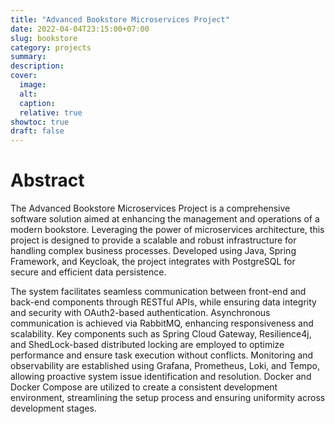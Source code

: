 ```yaml
---
title: "Advanced Bookstore Microservices Project"
date: 2022-04-04T23:15:00+07:00
slug: bookstore
category: projects
summary:
description:
cover:
  image:
  alt:
  caption:
  relative: true
showtoc: true
draft: false
---
```


# Abstract 

The Advanced Bookstore Microservices Project is a comprehensive software solution aimed at enhancing the management and operations of a modern bookstore. Leveraging the power of microservices architecture, this project is designed to provide a scalable and robust infrastructure for handling complex business processes. Developed using Java, Spring Framework, and Keycloak, the project integrates with PostgreSQL for secure and efficient data persistence.

The system facilitates seamless communication between front-end and back-end components through RESTful APIs, while ensuring data integrity and security with OAuth2-based authentication. Asynchronous communication is achieved via RabbitMQ, enhancing responsiveness and scalability. Key components such as Spring Cloud Gateway, Resilience4j, and ShedLock-based distributed locking are employed to optimize performance and ensure task execution without conflicts. Monitoring and observability are established using Grafana, Prometheus, Loki, and Tempo, allowing proactive system issue identification and resolution. Docker and Docker Compose are utilized to create a consistent development environment, streamlining the setup process and ensuring uniformity across development stages.
